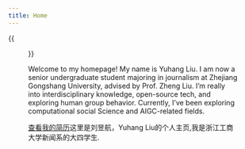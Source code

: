 ```yaml
---
title: Home
---
```


{{<figure src="https://s2.loli.net/2024/08/24/KjNTgZkzERG76Xr.jpg" title="2023 in HangZhou" width="450">}}

Welcome to my homepage! My name is Yuhang Liu. I am now a senior undergraduate student majoring in journalism at Zhejiang Gongshang University, advised by Prof. Zheng Liu. I’m really into interdisciplinary knowledge, open-source tech, and exploring human group behavior. Currently, I’ve been exploring computational social Science and AIGC-related fields.

[查看我的简历](assets/liuyuhangcv.pdf)这里是刘昱航，Yuhang Liu的个人主页,我是浙江工商大学新闻系的大四学生.
